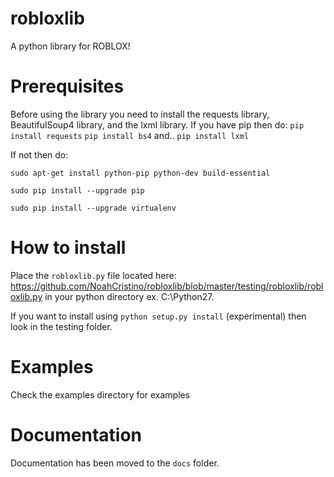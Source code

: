 # robloxlib
A python library for ROBLOX!
# Prerequisites
Before using the library you need to install the requests library, BeautifulSoup4 library, and the lxml library.
If you have pip then do: `pip install requests`
`pip install bs4`
and..
`pip install lxml`

If not then do:

`sudo apt-get install python-pip python-dev build-essential`

`sudo pip install --upgrade pip`

`sudo pip install --upgrade virtualenv`
# How to install
Place the `robloxlib.py` file located here: https://github.com/NoahCristino/robloxlib/blob/master/testing/robloxlib/robloxlib.py in your python directory ex. C:\Python27.

If you want to install using `python setup.py install` (experimental) then look in the testing folder.

# Examples
Check the examples directory for examples
# Documentation
Documentation has been moved to the `docs` folder.
